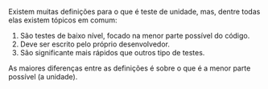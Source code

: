 Existem muitas definições para o que é teste de unidade, mas, dentre todas elas existem tópicos em comum:

1. São testes de baixo nível, focado na menor parte possível do código.
2. Deve ser escrito pelo próprio desenvolvedor.
3. São significante mais rápidos que outros tipo de testes.

As maiores diferenças entre as definições é sobre o que é a menor parte possível (a unidade).
